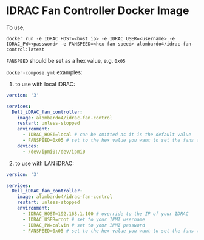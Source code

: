 # IDRAC Fan Controller Docker Image

To use, 

`docker run -e IDRAC_HOST=<host ip> -e IDRAC_USER=<username> -e IDRAC_PW=<password> -e FANSPEED=<hex fan speed> alombardo4/idrac-fan-control:latest`

`FANSPEED` should be set as a hex value, e.g. `0x05`

`docker-compose.yml` examples:

1. to use with local iDRAC:

```yml
version: '3'

services:
  Dell_iDRAC_fan_controller:
    image: alombardo4/idrac-fan-control
    restart: unless-stopped
    environment:
      - IDRAC_HOST=local # can be omitted as it is the default value
      - FANSPEED=0x05 # set to the hex value you want to set the fans to (from 0 to 100%)
    devices:
      - /dev/ipmi0:/dev/ipmi0
```

2. to use with LAN iDRAC:

```yml
version: '3'

services:
  Dell_iDRAC_fan_controller:
    image: alombardo4/idrac-fan-control
    restart: unless-stopped
    environment:
      - IDRAC_HOST=192.168.1.100 # override to the IP of your IDRAC
      - IDRAC_USER=root # set to your IPMI username
      - IDRAC_PW=calvin # set to your IPMI password
      - FANSPEED=0x05 # set to the hex value you want to set the fans to (from 0 to 100%)
```
